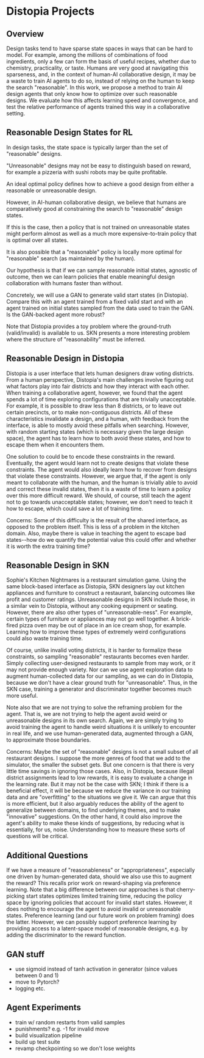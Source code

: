 # Distopia Projects

## Overview
Design tasks tend to have sparse state spaces in ways that can be hard to model. For example, among the millions of combinations of food ingredients, only a few can form the basis of useful recipes, whether due to chemistry, practicality, or taste. Humans are very good at navigating this sparseness, and, in the context of human-AI collaborative design, it may be a waste to train AI agents to do so, instead of relying on the human to keep the search "reasonable". In this work, we propose a method to train AI design agents that only know how to optimize over such reasonable designs. We evaluate how this affects learning speed and convergence, and test the relative performance of agents trained this way in a collaborative setting.


## Reasonable Design States for RL
In design tasks, the state space is typically larger than the set of "reasonable" designs. 

"Unreasonable" designs may not be easy to distinguish based on reward, for example a pizzeria with sushi robots may be quite profitable.

An ideal optimal policy defines how to achieve a good design from either a reasonable or unreasonable design.

However, in AI-human collaborative design, we believe that humans are comparatively good at constraining the search to "reasonable" design states.

If this is the case, then a policy that is not trained on unreasonable states might perform almost as well as a much more expensive-to-train policy that is optimal over all states.

It is also possible that a "reasonable" policy is locally more optimal for "reasonable" search (as maintained by the human).

Our hypothesis is that if we can sample reasonable initial states, agnostic of outcome, then we can learn policies
that enable meaningful design collaboration with humans faster than without.

Concretely, we will use a GAN to generate valid start states (in Distopia). Compare this with an agent trained from a fixed valid start and 
with an agent trained on initial states sampled from the data used to train the GAN. Is the GAN-backed agent more robust?

Note that Distopia provides a toy problem where the ground-truth (valid/invalid) is available to us. 
SKN presents a more interesting problem where the structure of "reasonability" must be inferred.

## Reasonable Design in Distopia
Distopia is a user interface that lets human designers draw voting districts. From a human perspective, Distopia's main challenges involve figuring out what factors play into fair districts and how they interact with each other. When training a collaborative agent, however, we found that the agent spends a lot of time exploring configurations that are trivially unacceptable. For example, it is possible to draw less than 8 districts, or to leave out certain precincts, or to make non-contiguous districts. All of these characteristics invalidate a design, and a human, with feedback from the interface, is able to mostly avoid these pitfalls when searching. However, with random starting states (which is necessary given the large design space), the agent has to learn how to both avoid these states, and how to escape them when it encounters them.

One solution to could be to encode these constraints in the reward. Eventually, the agent would learn not to create designs that violate these constraints. The agent would also ideally learn how to recover from designs that violate these constraints.
However, we argue that, if the agent is only meant to collaborate with the human, and the human is trivially able to avoid and correct these invalid states, then it is a waste of time to learn a policy over this more difficult reward. We should, of course, still teach the agent not to go towards unacceptable states; however, we don't need to teach it how to escape, which could save a lot of training time.

Concerns: Some of this difficulty is the result of the shared interface, as opposed to the problem itself. This is less of a problem in the kitchen domain. Also, maybe there is value in teaching the agent to escape bad states--how do we quantify the potential value this could offer and whether it is worth the extra training time?

## Reasonable Design in SKN
Sophie's Kitchen Nightmares is a restaurant simulation game. Using the same block-based interface as Distopia, SKN designers lay out kitchen appliances and furniture to construct a restaurant, balancing outcomes like profit and customer ratings. Unreasonable designs in SKN include those, in a similar vein to Distopia, without any cooking equipment or seating. However, there are also other types of "unreasonable-ness". For example, certain types of furniture or appliances may not go well together. A brick-fired pizza oven may be out of place in an ice cream shop, for example. Learning how to improve these types of extremely weird configurations could also waste training time.

Of course, unlike invalid voting districts, it is harder to formalize these constraints, so sampling "reasonable" restaurants becomes even harder. Simply collecting user-designed restaurants to sample from may work, or it may not provide enough variety. Nor can we use agent exploration data to augment human-collected data for our sampling, as we can do in Distopia, because we don't have a clear ground truth for "unreasonable". Thus, in the SKN case, training a generator and discriminator together becomes much more useful.

Note also that we are not trying to solve the reframing problem for the agent. That is, we are not trying to help the agent avoid weird or unreasonable designs in its own search. Again, we are simply trying to avoid training the agent to handle weird situations it is unlikely to encounter in real life, and we use human-generated data, augmented through a GAN, to approximate those boundaries.

Concerns:
Maybe the set of "reasonable" designs is not a small subset of all restaurant designs. I suppose the more genres of food that we add to the simulator, the smaller the subset gets. But one concern is that there is very little time savings in ignoring those cases. Also, in Distopia, because illegal district assignments lead to low rewards, it is easy to evaluate a change in the learning rate. But it may not be the case with SKN; I think if there is a beneficial effect, it will be because we reduce the variance in our training data and are "overfitting" to the situations we give it. We can argue that this is more efficient, but it also arguably reduces the ability of the agent to generalize between domains, to find underlying themes, and to make "innovative" suggestions. On the other hand, it could also improve the agent's ability to make these kinds of suggestions, by reducing what is essentially, for us, noise. Understanding how to measure these sorts of questions will be critical.


## Additional Questions
If we have a measure of "reasonableness" or "appropriateness", especially one driven by human-generated data, should we also use this to augment the reward? This recalls prior work on reward-shaping via preference learning. Note that a big difference between our approaches is that cherry-picking start states optimizes limited training time, reducing the policy space by ignoring policies that account for invalid start states. However, it does nothing to encourage the agent to avoid invalid or unreasonable states. Preference learning (and our future work on problem framing) does the latter. However, we can possibly support preference learning by providing access to a latent-space model of reasonable designs, e.g. by adding the discriminator to the reward function.


## GAN stuff
* use sigmoid instead of tanh activation in generator (since values between 0 and 1)
* move to Pytorch?
* logging etc.

## Agent Experiments
* train w/ random restarts from valid samples
* punishments? e.g. -1 for invalid move
* build visualization pipeline
* build up test suite
* revamp checkpointing so we don't lose weights

